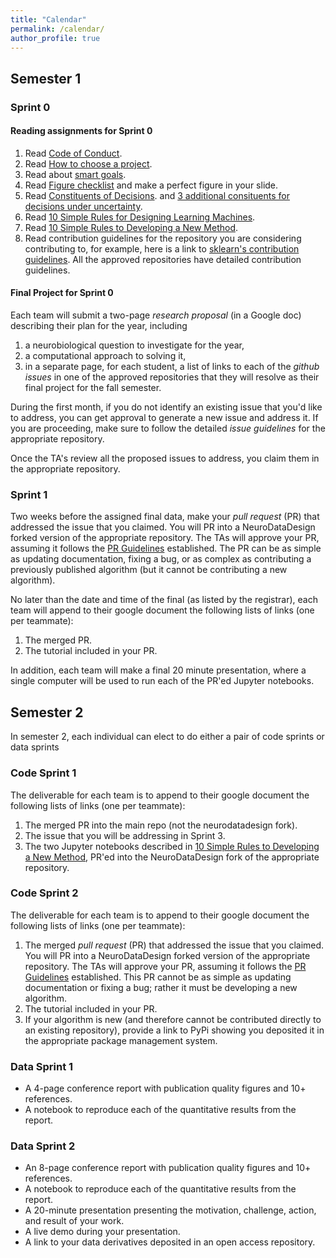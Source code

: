 ```yaml
---
title: "Calendar"
permalink: /calendar/
author_profile: true
---
```



## Semester 1 

### Sprint 0

#### Reading assignments for Sprint 0

1. Read [Code of Conduct](https://neurodata.io/about/agreements/#respect).
2. Read [How to choose a project](https://bitsandbrains.io/2018/08/31/sig-and-feas.html).
3. Read about [smart goals](https://www.mindtools.com/pages/article/smart-goals.html).
4. Read [Figure checklist](https://bitsandbrains.io/2018/09/08/figures.html) and make a perfect figure in your slide.
5. Read [Constituents of Decisions](https://bitsandbrains.io/2018/09/22/deciding-stuff.html). and [3 additional consituents for decisions under uncertainty](https://bitsandbrains.io/2018/09/23/probabilistic-decisions.html).
6. Read [10 Simple Rules for Designing Learning Machines](https://bitsandbrains.io/2018/09/24/modeling-desiderata.html).
7. Read [10 Simple Rules to Developing a New Method](https://bitsandbrains.io/2019/11/21/new-method.html).
8. Read contribution guidelines for the repository you are considering contributing to, for example, here is a link to [sklearn's contribution guidelines](https://scikit-learn.org/stable/developers/contributing.html#issues-for-new-contributors).  All the approved repositories have detailed contribution guidelines.

#### Final Project for Sprint 0

Each team will submit a two-page _research proposal_ (in a Google doc) describing their plan for the year, including

1. a neurobiological question to investigate for the year,  
2. a computational approach to solving it,
3. in a separate page, for each student, a list of links to each of the _github issues_ in one of the approved repositories that they will resolve as their final project for the fall semester.

During the first month, if you do not identify an existing issue that you'd like to address, you can get approval to generate a new issue and address it.  If you are proceeding, make sure to follow the detailed *issue guidelines* for the appropriate repository.  

Once the TA's review all the proposed issues to address, you claim them in the appropriate repository.

### Sprint 1

Two weeks before the assigned final data, make your  _pull request_ (PR) that addressed the issue that you claimed. You will PR into a NeuroDataDesign forked version of the appropriate repository. The TAs will approve your PR, assuming it follows the [PR Guidelines](https://neurodatadesign.github.io/pr/) established. The PR can be as simple as updating documentation, fixing a bug, or as complex as contributing a previously published algorithm (but it cannot be contributing a new algorithm).

No later than the date and time of the final (as listed by the registrar),  each team will append to their google document the following lists of links (one per teammate):

1. The merged PR.
2. The tutorial included in your PR.

In addition, each team will make a final 20 minute presentation, where a single computer will be used to run each of the PR'ed Jupyter notebooks.  

## Semester 2

In semester 2, each individual can elect to do either a pair of code sprints or data sprints


### Code Sprint 1

The deliverable for each team is to append to their google document the following lists of links (one per teammate):

1. The merged PR into the main repo (not the neurodatadesign fork).
2. The issue that you will be addressing in Sprint 3.
3. The two Jupyter notebooks described in [10 Simple Rules to Developing a New Method](https://bitsandbrains.io/2019/11/21/new-method.html), PR'ed into the NeuroDataDesign fork of the appropriate repository.

### Code Sprint 2

The deliverable for each team is to append to their google document the following lists of links (one per teammate):

1. The merged _pull request_ (PR) that addressed the issue that you claimed.   You will PR into a NeuroDataDesign forked version of the appropriate repository. The TAs will approve your PR, assuming it follows the [PR Guidelines](https://neurodatadesign.github.io/pr/) established. This PR cannot be as simple as updating documentation or fixing a bug; rather it must be developing a new algorithm.
2. The tutorial included in your PR.
3. If your algorithm is new (and therefore cannot be contributed directly to an existing repository), provide a link to PyPi showing you deposited it in the appropriate package management system.

### Data Sprint 1

- A 4-page conference report with publication quality figures and 10+ references.
- A notebook to reproduce each of the quantitative results from the report.


### Data Sprint 2


- An 8-page conference report with publication quality figures and 10+ references.
- A notebook to reproduce each of the quantitative results from the report.
- A 20-minute presentation presenting the motivation, challenge, action, and result of your work. 
- A live demo during your presentation.
- A link to your data derivatives deposited in an open access repository.









